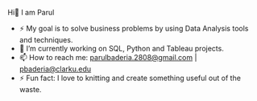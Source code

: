  Hi👋 I am Parul
- ⚡   My goal is to solve business problems by using Data Analysis tools and techniques.
- 🔭 I’m currently working on SQL, Python and Tableau projects.
- 📫 How to reach me: parulbaderia.2808@gmail.com | pbaderia@clarku.edu
- ⚡ Fun fact: I love to knitting and create something useful out of the waste.

